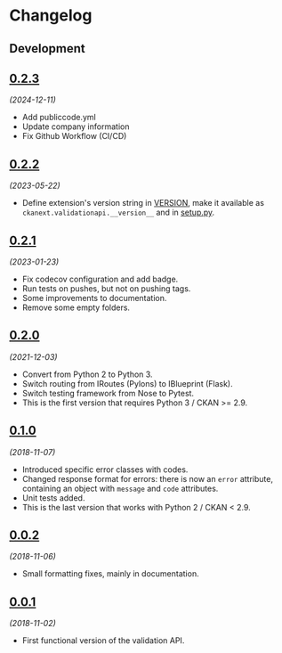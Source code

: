# Changelog

## Development

## [0.2.3](https://github.com/berlinonline/ckanext-validationapi/releases/tag/0.2.3)

_(2024-12-11)_

- Add publiccode.yml
- Update company information
- Fix Github Workflow (CI/CD)

## [0.2.2](https://github.com/berlinonline/ckanext-validationapi/releases/tag/0.2.2)

_(2023-05-22)_

- Define extension's version string in [VERSION](VERSION), make it available as `ckanext.validationapi.__version__` and in [setup.py](setup.py).


## [0.2.1](https://github.com/berlinonline/ckanext-validationapi/releases/tag/0.2.1)

_(2023-01-23)_

- Fix codecov configuration and add badge.
- Run tests on pushes, but not on pushing tags.
- Some improvements to documentation.
- Remove some empty folders.

## [0.2.0](https://github.com/berlinonline/ckanext-validationapi/releases/tag/0.2.0)

_(2021-12-03)_

- Convert from Python 2 to Python 3.
- Switch routing from IRoutes (Pylons) to IBlueprint (Flask).
- Switch testing framework from Nose to Pytest.
- This is the first version that requires Python 3 / CKAN >= 2.9.

## [0.1.0](https://github.com/berlinonline/ckanext-validationapi/releases/tag/0.1.0)

_(2018-11-07)_

- Introduced specific error classes with codes.
- Changed response format for errors: there is now an ``error`` attribute,
  containing an object with ``message`` and ``code`` attributes.
- Unit tests added.
- This is the last version that works with Python 2 / CKAN < 2.9.

## [0.0.2](https://github.com/berlinonline/ckanext-validationapi/releases/tag/0.0.2)

_(2018-11-06)_

- Small formatting fixes, mainly in documentation.

## [0.0.1](https://github.com/berlinonline/ckanext-validationapi/releases/tag/0.0.1)

_(2018-11-02)_

- First functional version of the validation API.